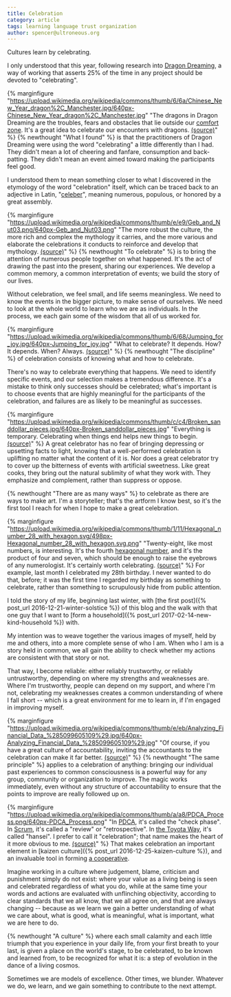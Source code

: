 ```yaml
---
title: Celebration
category: article
tags: learning language trust organization
author: spencer@ultroneous.org
---
```


Cultures learn by celebrating.

I only understood that this year, following research into [Dragon Dreaming](http://www.dragondreaming.org), a way of working that asserts 25% of the time in any project should be devoted to "celebrating".

{% marginfigure "https://upload.wikimedia.org/wikipedia/commons/thumb/6/6a/Chinese_New_Year_dragon%2C_Manchester.jpg/640px-Chinese_New_Year_dragon%2C_Manchester.jpg" "The dragons in Dragon Dreaming are the troubles, fears and obstacles that lie outside our [comfort zone](https://en.wikipedia.org/wiki/Comfort_zone). It's a great idea to celebrate our encounters with dragons. [(source)](https://commons.wikimedia.org/wiki/File:Chinese_New_Year_dragon,_Manchester.jpg)" %}
{% newthought "What I found" %} is that the practitioners of Dragon Dreaming were using the word "celebrating" a little differently than I had. They didn't mean a lot of cheering and fanfare, consumption and back-patting. They didn't mean an event aimed toward making the participants feel good.

I understood them to mean something closer to what I discovered in the etymology of the word "celebration" itself, which can be traced back to an adjective in Latin, "[celeber](https://en.wiktionary.org/wiki/celeber#Latin)", meaning numerous, populous, or honored by a great assembly.

{% marginfigure "https://upload.wikimedia.org/wikipedia/commons/thumb/e/e9/Geb_and_Nut03.png/640px-Geb_and_Nut03.png" "The more robust the culture, the more rich and complex the mythology it carries, and the more various and elaborate the celebrations it conducts to reinforce and develop that mythology. [(source)](https://commons.wikimedia.org/wiki/File:Geb_and_Nut03.png)" %}
{% newthought "To celebrate" %} is to bring the attention of numerous people together on what happened. It's the act of drawing the past into the present, sharing our experiences. We develop a common memory, a common interpretation of events; we build the story of our lives.

Without celebration, we feel small, and life seems meaningless. We need to know the events in the bigger picture, to make sense of ourselves. We need to look at the whole world to learn who we are as individuals. In the process, we each gain some of the wisdom that all of us worked for.

{% marginfigure "https://upload.wikimedia.org/wikipedia/commons/thumb/6/68/Jumping_for_joy.jpg/640px-Jumping_for_joy.jpg" "What to celebrate? It depends. How? It depends. When? Always. [(source)](https://commons.wikimedia.org/wiki/File:Jumping_for_joy.jpg)" %}
{% newthought "The discipline" %} of celebration consists of knowing what and how to celebrate.

There's no way to celebrate everything that happens. We need to identify specific events, and our selection makes a tremendous difference. It's a mistake to think only successes should be celebrated; what's important is to choose events that are highly meaningful for the participants of the celebration, and failures are as likely to be meaningful as successes.

{% marginfigure "https://upload.wikimedia.org/wikipedia/commons/thumb/c/c4/Broken_sanddollar_pieces.jpg/640px-Broken_sanddollar_pieces.jpg" "Everything is temporary. Celebrating when things end helps new things to begin. [(source)](https://commons.wikimedia.org/wiki/File:Broken_sanddollar_pieces.jpg)" %}
A great celebrator has no fear of bringing depressing or upsetting facts to light, knowing that a well-performed celebration is uplifting no matter what the content of it is. Nor does a great celebrator try to cover up the bitterness of events with artificial sweetness. Like great cooks, they bring out the natural sublimity of what they work with. They emphasize and complement, rather than suppress or oppose.

{% newthought "There are as many ways" %} to celebrate as there are ways to make art. I'm a storyteller; that's the artform I know best, so it's the first tool I reach for when I hope to make a great celebration.

{% marginfigure "https://upload.wikimedia.org/wikipedia/commons/thumb/1/11/Hexagonal_number_28_with_hexagon.svg/498px-Hexagonal_number_28_with_hexagon.svg.png" "Twenty-eight, like most numbers, is interesting. It's the fourth [hexagonal number](https://en.wikipedia.org/wiki/Hexagonal_number), and it's the product of four and seven, which should be enough to raise the eyebrows of any numerologist. It's certainly worth celebrating. [(source)](https://commons.wikimedia.org/wiki/File:Hexagonal_number_28_with_hexagon.svg)" %}
For example, last month I celebrated my 28th birthday. I never wanted to do that, before; it was the first time I regarded my birthday as something to celebrate, rather than something to scrupulously hide from public attention.

I told the story of my life, beginning last winter, with [the first post]({% post_url 2016-12-21-winter-solstice %}) of this blog and the walk with that one guy that I want to [form a household]({% post_url 2017-02-14-new-kind-household %}) with.

My intention was to weave together the various images of myself, held by me and others, into a more complete sense of who I am. When who I am is a story held in common, we all gain the ability to check whether my actions are consistent with that story or not.

That way, I become reliable: either reliably trustworthy, or reliably untrustworthy, depending on where my strengths and weaknesses are. Where I'm trustworthy, people can depend on my support, and where I'm not, celebrating my weaknesses creates a common understanding of where I fall short -- which is a great environment for me to learn in, if I'm engaged in improving myself.

{% marginfigure "https://upload.wikimedia.org/wikipedia/commons/thumb/e/eb/Analyzing_Financial_Data_%285099605109%29.jpg/640px-Analyzing_Financial_Data_%285099605109%29.jpg" "Of course, if you have a great culture of accountability, inviting the accountants to the celebration can make it far better. [(source)](https://commons.wikimedia.org/wiki/File:Analyzing_Financial_Data_(5099605109).jpg)" %}
{% newthought "The same principle" %} applies to a celebration of anything: bringing our individual past experiences to common consciousness is a powerful way for any group, community or organization to improve. The magic works immediately, even without any structure of accountability to ensure that the points to improve are really followed up on.


{% marginfigure "https://upload.wikimedia.org/wikipedia/commons/thumb/a/a8/PDCA_Process.png/640px-PDCA_Process.png" "In [PDCA](https://en.wikipedia.org/wiki/PDCA), it's called the \"check phase\". In [Scrum](https://en.wikipedia.org/wiki/Scrum_(software_development)), it's called a \"review\" or \"retrospective\". In [the Toyota Way](https://en.wikipedia.org/wiki/The_Toyota_Way), it's called \"hansei\". I prefer to call it \"celebration\"; that name makes the heart of it more obvious to me. [(source)](https://commons.wikimedia.org/wiki/File:PDCA_Process.png)" %}
That makes celebration an important element in [kaizen culture]({% post_url 2016-12-25-kaizen-culture %}), and an invaluable tool in forming [a cooperative](https://en.wikipedia.org/wiki/Scrum_(software_development)).

Imagine working in a culture where judgement, blame, criticism and punishment simply do not exist: where your value as a living being is seen and celebrated regardless of what you do, while at the same time your words and actions are evaluated with unflinching objectivity, according to clear standards that we all know, that we all agree on, and that are always changing -- because as we learn we gain a better understanding of what we care about, what is good, what is meaningful, what is important, what we are here to do.

{% newthought "A culture" %} where each small calamity and each little triumph that you experience in your daily life, from your first breath to your last, is given a place on the world's stage, to be celebrated, to be known and learned from, to be recognized for what it is: a step of evolution in the dance of a living cosmos.

Sometimes we are models of excellence. Other times, we blunder. Whatever we do, we learn, and we gain something to contribute to the next attempt.
